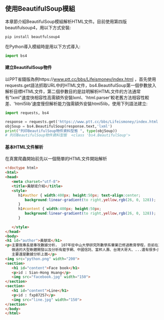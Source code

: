 ## 使用BeautifulSoup模組
本章節介紹BeautifulSoup模組解析HTML文件。目前使用第四版beautifulsoup4，用以下方式安裝:
```
pip install beautfulsoup4
```
在Python導入模組時是用以下方式導入:
```Python
import bs4
```
#### 建立BeautifulSoup物件
以PPT省錢版為例https://www.ptt.cc/bbs/Lifeismoney/index.html ，首先使用requests.get語法抓取URL中的HTML文件，bs4.BeautifulSoup第一個參數放入解析目標HTML文件，第二個參數目的是註明解析HTML文件的方法通常有"lxml"速度快相容性高需額外安裝lxml、'html.parser'較老舊方法相容性較差、'html5lib'速度慢但解析能力強需額外安裝html5lib，使用下列語法建立:
```Python
import requests, bs4

response = requests.get('https://www.ptt.cc/bbs/Lifeismoney/index.html')
objSoup = bs4.BeautifulSoup(response.text,'lxml')
print("列印BeautifulSoup物件資料型態 ", type(objSoup))
# 列印BeautifulSoup物件資料型態  <class 'bs4.BeautifulSoup'>
```
#### 基本HTML文件解析
在真實爬蟲開始前先以一個簡單的HTML文件開始解析
```HTML
<!doctype html>
<html>
<head>
   <meta charset="utf-8">
   <title>黃献竤介紹</title>
   <style>
      h1#author { width:400px; height:50px; text-align:center;
	     background:linear-gradient(to right,yellow,rgb(26, 0, 128));
      }
	  h1#content { width:400px; height:50px;
		 background:linear-gradient(to right,yellow,rgb(26, 0, 128)); 
      }
      
   </style>
</head>
<body>
<h1 id="author">黃献竤</h1>
<p>主要我專長是專攻數據分析， 107年從中山大學研究所數學系畢業已修過教育學程，目前在工研院軟體工程師年資5年，
   做過的大型軟體開發以及分析有鉅亨網、中國信託、富邦人壽、台灣大哥大、...還有很多小案子，如果是以實際數據分析的經驗是非常充足的，
   主要還是數據分析上面</p>
<img src="python.png" width="200">
<section>
   <h1 id="content">Face book</h1>
   <p>id : Sian-Hong Huang</p>
   <img src="facebook.jpg" width="150">
</section>
<section>
   <h1 id="content">Line</h1>
   <p>id : fxp87257</p>
   <img src="line.jpg" width="150">
</section>
</body>
</html>
```
